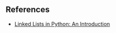 ## References
- [Linked Lists in Python: An Introduction](https://realpython.com/linked-lists-python/)